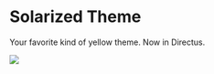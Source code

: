 # Solarized Theme

Your favorite kind of yellow theme. Now in Directus.

![](https://raw.githubusercontent.com/directus-labs/extensions/main/themes/solarized/docs/screenshot.png)
